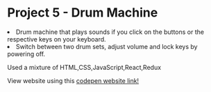 # Project 5 - Drum Machine
<li> Drum machine that plays sounds if you click on the buttons or the respective keys on your keyboard.
<li> Switch between two drum sets, adjust volume and lock keys by powering off. 

Used a mixture of HTML,CSS,JavaScript,React,Redux

View website using this [codepen website link!](https://codepen.io/MuchuShiva/full/MWdNPez)
